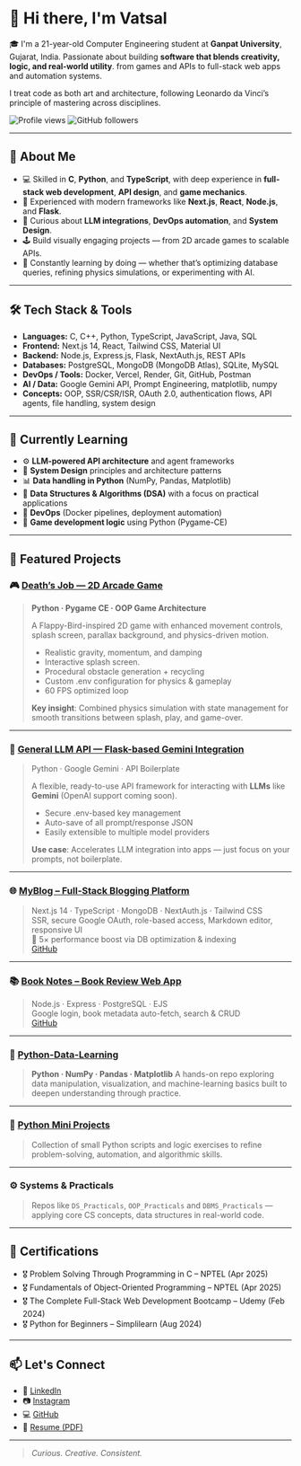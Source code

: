 # 👋 Hi there, I'm Vatsal

🎓 I'm a 21-year-old Computer Engineering student at **Ganpat University**, Gujarat, India. Passionate about building **software that blends creativity, logic, and real-world utility**. from games and APIs to full-stack web apps and automation systems.

I treat code as both art and architecture, following Leonardo da Vinci’s principle of mastering across disciplines.

![Profile views](https://komarev.com/ghpvc/?username=IamVatsal&style=flat-square)
![GitHub followers](https://img.shields.io/github/followers/IamVatsal?style=social)

---

## 🧠 About Me

- 💻 Skilled in **C**, **Python**, and **TypeScript**, with deep experience in **full-stack web development**, **API design**, and **game mechanics**.
- 🧩 Experienced with modern frameworks like **Next.js**, **React**, **Node.js**, and **Flask**.
- 🧠 Curious about **LLM integrations**, **DevOps automation**, and **System Design**.
- 🕹️ Build visually engaging projects — from 2D arcade games to scalable APIs.
- 🎯 Constantly learning by doing — whether that’s optimizing database queries, refining physics simulations, or experimenting with AI.

---

## 🛠️ Tech Stack & Tools

- **Languages:** C, C++, Python, TypeScript, JavaScript, Java, SQL
- **Frontend:** Next.js 14, React, Tailwind CSS, Material UI  
- **Backend:** Node.js, Express.js, Flask, NextAuth.js, REST APIs
- **Databases:** PostgreSQL, MongoDB (MongoDB Atlas), SQLite, MySQL
- **DevOps / Tools:** Docker, Vercel, Render, Git, GitHub, Postman
- **AI / Data:** Google Gemini API, Prompt Engineering, matplotlib, numpy
- **Concepts:** OOP, SSR/CSR/ISR, OAuth 2.0, authentication flows, API agents, file handling, system design

---

## 🌱 Currently Learning

- ⚙️ **LLM-powered API architecture** and agent frameworks
- 🧠 **System Design** principles and architecture patterns  
- 📊 **Data handling in Python** (NumPy, Pandas, Matplotlib)
- 🧩 **Data Structures & Algorithms (DSA)** with a focus on practical applications
- 🧠 **DevOps** (Docker pipelines, deployment automation)
- 🤖 **Game development logic** using Python (Pygame-CE)

---

## 📌 Featured Projects

### 🎮 [Death’s Job — 2D Arcade Game](https://github.com/IamVatsal/Deaths-Job)
> **Python · Pygame CE · OOP Game Architecture**
>
> A Flappy-Bird-inspired 2D game with enhanced movement controls, splash screen, parallax background, and physics-driven motion.
>
> - Realistic gravity, momentum, and damping
> - Interactive splash screen.
> - Procedural obstacle generation + recycling
> - Custom .env configuration for physics & gameplay
> - 60 FPS optimized loop
>
> **Key insight**: Combined physics simulation with state management for smooth transitions between splash, play, and game-over.

---

### 🤖 [General LLM API — Flask-based Gemini Integration](https://github.com/IamVatsal/Genral_LLM_API)
> Python · Google Gemini · API Boilerplate
>   
> A flexible, ready-to-use API framework for interacting with **LLMs** like **Gemini** (OpenAI support coming soon).
>
> - Secure .env-based key management
> - Auto-save of all prompt/response JSON
> - Easily extensible to multiple model providers
>
> **Use case**: Accelerates LLM integration into apps — just focus on your prompts, not boilerplate.

---

### 🌐 [MyBlog – Full-Stack Blogging Platform](https://blog-app-nextjs-blush.vercel.app/)
> Next.js 14 · TypeScript · MongoDB · NextAuth.js · Tailwind CSS  
> SSR, secure Google OAuth, role-based access, Markdown editor, responsive UI  
> 🚀 5× performance boost via DB optimization & indexing  
> [GitHub](https://github.com/IamVatsal/Blog_App_Nextjs)

---

### 📚 [Book Notes – Book Review Web App](https://book-notes-webapp.onrender.com/)
> Node.js · Express · PostgreSQL · EJS  
> Google login, book metadata auto-fetch, search & CRUD  
> [GitHub](https://github.com/IamVatsal/Book-Notes-WebApp)

---

### 🧮 [Python-Data-Learning](https://github.com/IamVatsal/Python-Data-Learning)
> **Python · NumPy · Pandas · Matplotlib**
> A hands-on repo exploring data manipulation, visualization, and machine-learning basics
> built to deepen understanding through practice.


---

### 🐍 [Python Mini Projects](https://github.com/IamVatsal/python_mini_projects)
> Collection of small Python scripts and logic exercises to refine problem-solving, automation, and algorithmic skills.

---

### ⚙️ Systems & Practicals
> Repos like `DS_Practicals`, `OOP_Practicals` and `DBMS_Practicals` — applying core CS concepts, data structures in real-world code.

---

## 📜 Certifications

- 🎖️ Problem Solving Through Programming in C – NPTEL (Apr 2025)  
- 🎖️ Fundamentals of Object-Oriented Programming – NPTEL (Apr 2025)  
- 🎖️ The Complete Full-Stack Web Development Bootcamp – Udemy (Feb 2024)  
- 🎖️ Python for Beginners – Simplilearn (Aug 2024)

---

## 📫 Let's Connect

- 🔗 [LinkedIn](https://www.linkedin.com/in/vatsal-patel0609/)
- 📷 [Instagram](https://www.instagram.com/vatsal06/)
- 💻 [GitHub](https://github.com/IamVatsal)
- 📄 [Resume (PDF)](https://drive.google.com/file/d/19Z9soqECkG9uSIK4hb6mL8ujfdqere-v/view?usp=sharing)

---

> *Curious. Creative. Consistent.*
